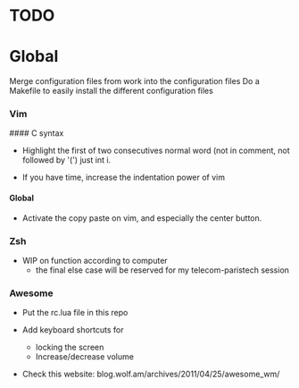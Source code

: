 TODO
======

# Global

Merge configuration files from work into the configuration files
Do a Makefile to easily install the different configuration files

### Vim

#### C syntax

* Highlight the first of two consecutives normal word (not in comment, not followed by '(') just int i.

* If you have time, increase the indentation power of vim

#### Global

* Activate the copy paste on vim, and especially the center button.

### Zsh

* WIP on function according to computer
    * the final else case will be reserved for my telecom-paristech session

### Awesome
* Put the rc.lua file in this repo
* Add keyboard shortcuts for
    * locking the screen
    * Increase/decrease volume

* Check this website: blog.wolf.am/archives/2011/04/25/awesome_wm/
